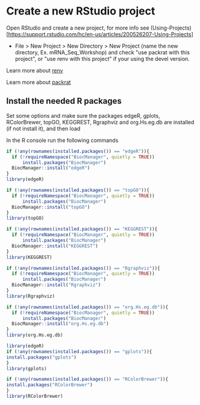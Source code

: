 
# Create a new RStudio project

Open RStudio and create a new project, for more info see (Using-Projects)[https://support.rstudio.com/hc/en-us/articles/200526207-Using-Projects]

* File > New Project > New Directory > New Project (name the new directory, Ex. mRNA_Seq_Workshop) and check "use packrat with this project", or "use renv with this project" if your using the devel version.

Learn more about [renv](https://rstudio.github.io/renv/articles/renv.html)

Learn more about [packrat](https://rstudio.github.io/packrat/)

## Install the needed R packages

Set some options and make sure the packages edgeR, gplots, RColorBrewer, topGO, KEGGREST, Rgraphviz and org.Hs.eg.db are installed (if not install it), and then load

In the R console run the following commands
```r
if (!any(rownames(installed.packages()) == "edgeR")){
  if (!requireNamespace("BiocManager", quietly = TRUE))
      install.packages("BiocManager")
  BiocManager::install("edgeR")
}
library(edgeR)

if (!any(rownames(installed.packages()) == "topGO")){
  if (!requireNamespace("BiocManager", quietly = TRUE))
      install.packages("BiocManager")
  BiocManager::install("topGO")
}
library(topGO)

if (!any(rownames(installed.packages()) == "KEGGREST")){
  if (!requireNamespace("BiocManager", quietly = TRUE))
      install.packages("BiocManager")
  BiocManager::install("KEGGREST")
}
library(KEGGREST)

if (!any(rownames(installed.packages()) == "Rgraphviz")){
  if (!requireNamespace("BiocManager", quietly = TRUE))
      install.packages("BiocManager")
  BiocManager::install("Rgraphviz")
}
library(Rgraphviz)

if (!any(rownames(installed.packages()) == "org.Hs.eg.db")){
  if (!requireNamespace("BiocManager", quietly = TRUE))
      install.packages("BiocManager")
  BiocManager::install("org.Hs.eg.db")
}
library(org.Hs.eg.db)

library(edgeR)
if (!any(rownames(installed.packages()) == "gplots")){
install.packages("gplots")
}
library(gplots)

if (!any(rownames(installed.packages()) == "RColorBrewer")){
install.packages("RColorBrewer")
}
library(RColorBrewer)
```
<!--
## Download the template Markdown workshop document and open it

In the R console run the following command

```r
download.file("https://raw.githubusercontent.com/ucdavis-bioinformatics-training/2020-mRNA_Seq_Workshop/master/differential_expression/DE_Analysis.Rmd", "DE_Analysis.Rmd")
```

## Download the data file for the workshop document and preview/open it

This is the the counts file generated after running [Generating Summarized Counts](https://ucdavis-bioinformatics-training.github.io/2020-mRNA_Seq_Workshop/data_reduction/counts).

I've also uploaded to the github repo. In the R console run the following command.
```r
download.file("https://raw.githubusercontent.com/ucdavis-bioinformatics-training/2020-mRNA_Seq_Workshop/master/datasets/rnaseq_workshop_counts.txt", "rnaseq_workshop_counts.txt")
```

### Edit the file YAML portion

The top YAML (YAML ain't markup language) portion of the doc tells RStudio how to parse the document.

<pre><code>---
title: "Data_in_R"
author: your_name
date: current_date
output:
    html_notebook: default
    html_document: default
---</code></pre>

-->
